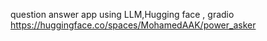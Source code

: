 question answer app using LLM,Hugging face , gradio
https://huggingface.co/spaces/MohamedAAK/power_asker
